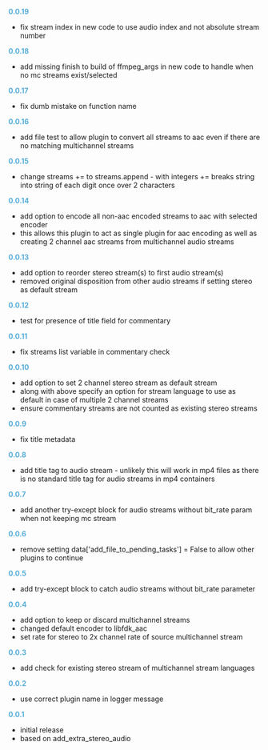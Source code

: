 
**<span style="color:#56adda">0.0.19</span>**
- fix stream index in new code to use audio index and not absolute stream number

**<span style="color:#56adda">0.0.18</span>**
- add missing finish to build of ffmpeg_args in new code to handle when no mc streams exist/selected

**<span style="color:#56adda">0.0.17</span>**
- fix dumb mistake on function name

**<span style="color:#56adda">0.0.16</span>**
- add file test to allow plugin to convert all streams to aac even if there are no matching multichannel streams
 
**<span style="color:#56adda">0.0.15</span>**
- change streams += to streams.append - with integers += breaks string into string of each digit once over 2 characters

**<span style="color:#56adda">0.0.14</span>**
- add option to encode all non-aac encoded streams to aac with selected encoder
- this allows this plugin to act as single plugin for aac encoding as well as creating 2 channel aac streams from multichannel audio streams

**<span style="color:#56adda">0.0.13</span>**
- add option to reorder stereo stream(s) to first audio stream(s)
- removed original disposition from other audio streams if setting stereo as default stream

**<span style="color:#56adda">0.0.12</span>**
- test for presence of title field for commentary

**<span style="color:#56adda">0.0.11</span>**
- fix streams list variable in commentary check

**<span style="color:#56adda">0.0.10</span>**
- add option to set 2 channel stereo stream as default stream
- along with above specify an option for stream language to use as default in case of multiple 2 channel streams
- ensure commentary streams are not counted as existing stereo streams

**<span style="color:#56adda">0.0.9</span>**
- fix title metadata

**<span style="color:#56adda">0.0.8</span>**
- add title tag to audio stream - unlikely this will work in mp4 files as there is no standard title tag for audio streams in mp4 containers

**<span style="color:#56adda">0.0.7</span>**
- add another try-except block for audio streams without bit_rate param when not keeping mc stream

**<span style="color:#56adda">0.0.6</span>**
- remove setting data['add_file_to_pending_tasks'] = False to allow other plugins to continue

**<span style="color:#56adda">0.0.5</span>**
- add try-except block to catch audio streams without bit_rate parameter

**<span style="color:#56adda">0.0.4</span>**
- add option to keep or discard multichannel streams
- changed default encoder to libfdk_aac
- set rate for stereo to 2x channel rate of source multichannel stream

**<span style="color:#56adda">0.0.3</span>**
- add check for existing stereo stream of multichannel stream languages

**<span style="color:#56adda">0.0.2</span>**
- use correct plugin name in logger message

**<span style="color:#56adda">0.0.1</span>**
- initial release
- based on add_extra_stereo_audio
